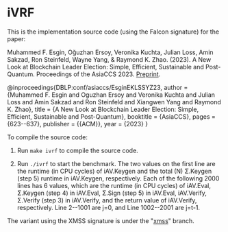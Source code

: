 # iVRF

This is the implementation source code (using the Falcon signature) for the paper:

Muhammed F. Esgin, Oğuzhan Ersoy, Veronika Kuchta, Julian Loss, Amin Sakzad, Ron Steinfeld, Wayne Yang, & Raymond K. Zhao. (2023). A New Look at Blockchain Leader Election: Simple, Efficient, Sustainable and Post-Quantum. Proceedings of the AsiaCCS 2023. [Preprint](https://ia.cr/2022/993).

@inproceedings{DBLP:conf/asiaccs/EsginEKLSSYZ23,
  author       = {Muhammed F. Esgin and
                  Oguzhan Ersoy and
                  Veronika Kuchta and
                  Julian Loss and
                  Amin Sakzad and
                  Ron Steinfeld and
                  Xiangwen Yang and
                  Raymond K. Zhao},
  title        = {A New Look at Blockchain Leader Election: Simple, Efficient, Sustainable
                  and Post-Quantum},
  booktitle    = {AsiaCCS},
  pages        = {623--637},
  publisher    = {{ACM}},
  year         = {2023}
}

To compile the source code:

1. Run `make ivrf` to compile the source code.

2. Run `./ivrf` to start the benchmark. The two values on the first line are the runtime (in CPU cycles) of iAV.Keygen and the total (N) Σ.Keygen (step 5) runtime in iAV.Keygen, respectively. Each of the following 2000 lines has 6 values, which are the runtime (in CPU cycles) of iAV.Eval, Σ.Keygen (step 4) in iAV.Eval, Σ.Sign (step 5) in iAV.Eval, iAV.Verify, Σ.Verify (step 3) in iAV.Verify, and the return value of iAV.Verify, respectively. Line 2--1001 are j=0, and Line 1002--2001 are j=t-1. 

The variant using the XMSS signature is under the "[xmss](https://gitlab.com/raykzhao/ivrf/-/tree/xmss)" branch. 
